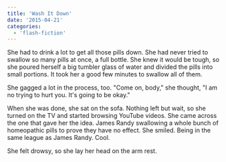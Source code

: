 ```yaml
---
title: 'Wash It Down'
date: '2015-04-21'
categories:
  - 'flash-fiction'
---
```


She had to drink a lot to get all those pills down. She had never tried to
swallow so many pills at once, a full bottle. She knew it would be tough, so she
poured herself a big tumbler glass of water and divided the pills into small
portions. It took her a good few minutes to swallow all of them.

<!-- truncate -->

She gagged a lot in the process, too. "Come on, body," she thought, "I am no
trying to hurt you. It's going to be okay."

When she was done, she sat on the sofa. Nothing left but wait, so she turned on
the TV and started browsing YouTube videos. She came across the one that gave
her the idea. James Randy swallowing a whole bunch of homeopathic pills to prove
they have no effect. She smiled. Being in the same league as James Randy. Cool.

She felt drowsy, so she lay her head on the arm rest.
